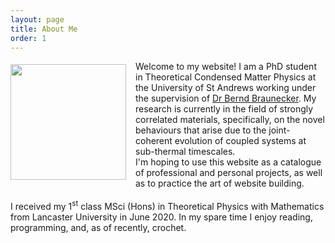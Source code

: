 ```yaml
---
layout: page
title: About Me
order: 1
---
```


<style>
img {
  float: left;
  margin-right: 15px;
  margin-top: 5px;
}
</style>

<div id="wrapper">
  <img src="{{site.baseurl}}/assets/images/MyMugCircle.png" height="185px" >
  <div class="center-txt">
    Welcome to my website! I am a PhD student in Theoretical Condensed Matter Physics at the University of St Andrews working under the 
    supervision of <a href="https://www.st-andrews.ac.uk/~bhb/">Dr Bernd Braunecker</a>. My research is currently in the field of strongly correlated materials, specifically, on the novel behaviours that arise due to the joint-coherent evolution of coupled systems at sub-thermal timescales.
    <br>
    I'm hoping to use this website as a catalogue of professional and personal projects, as well as to practice the art of website building.
    <br>
    <br>
    I received my 1<sup>st</sup> class MSci (Hons) in Theoretical Physics with Mathematics from Lancaster University in June 2020. In my spare time I enjoy reading, programming, and, as of recently, crochet.
  </div>
</div>
<br>
<br>
<br>
